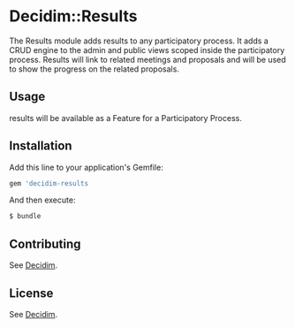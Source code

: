 # Decidim::Results
The Results module adds results to any participatory process. It adds a CRUD engine to the admin and public views scoped inside the participatory process. Results will link to related meetings and proposals and will be used to show the progress on the related proposals.

## Usage
results will be available as a Feature for a Participatory Process.

## Installation
Add this line to your application's Gemfile:

```ruby
gem 'decidim-results
```

And then execute:
```bash
$ bundle
```

## Contributing
See [Decidim](https://github.com/AjuntamentdeBarcelona/decidim).

## License
See [Decidim](https://github.com/AjuntamentdeBarcelona/decidim).
